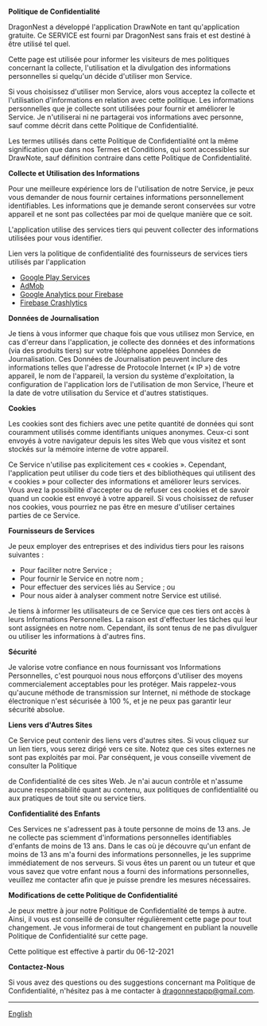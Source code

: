 **Politique de Confidentialité**

DragonNest a développé l'application DrawNote en tant qu'application gratuite. Ce SERVICE est fourni par DragonNest sans frais et est destiné à être utilisé tel quel.

Cette page est utilisée pour informer les visiteurs de mes politiques concernant la collecte, l'utilisation et la divulgation des informations personnelles si quelqu'un décide d'utiliser mon Service.

Si vous choisissez d'utiliser mon Service, alors vous acceptez la collecte et l'utilisation d'informations en relation avec cette politique. Les informations personnelles que je collecte sont utilisées pour fournir et améliorer le Service. Je n'utiliserai ni ne partagerai vos informations avec personne, sauf comme décrit dans cette Politique de Confidentialité.

Les termes utilisés dans cette Politique de Confidentialité ont la même signification que dans nos Termes et Conditions, qui sont accessibles sur DrawNote, sauf définition contraire dans cette Politique de Confidentialité.

**Collecte et Utilisation des Informations**

Pour une meilleure expérience lors de l'utilisation de notre Service, je peux vous demander de nous fournir certaines informations personnellement identifiables. Les informations que je demande seront conservées sur votre appareil et ne sont pas collectées par moi de quelque manière que ce soit.

L'application utilise des services tiers qui peuvent collecter des informations utilisées pour vous identifier.

Lien vers la politique de confidentialité des fournisseurs de services tiers utilisés par l'application

*   [Google Play Services](https://www.google.com/policies/privacy/)
*   [AdMob](https://support.google.com/admob/answer/6128543?hl=fr)
*   [Google Analytics pour Firebase](https://firebase.google.com/policies/analytics)
*   [Firebase Crashlytics](https://firebase.google.com/support/privacy/)

**Données de Journalisation**

Je tiens à vous informer que chaque fois que vous utilisez mon Service, en cas d'erreur dans l'application, je collecte des données et des informations (via des produits tiers) sur votre téléphone appelées Données de Journalisation. Ces Données de Journalisation peuvent inclure des informations telles que l'adresse de Protocole Internet (« IP ») de votre appareil, le nom de l'appareil, la version du système d'exploitation, la configuration de l'application lors de l'utilisation de mon Service, l'heure et la date de votre utilisation du Service et d'autres statistiques.

**Cookies**

Les cookies sont des fichiers avec une petite quantité de données qui sont couramment utilisés comme identifiants uniques anonymes. Ceux-ci sont envoyés à votre navigateur depuis les sites Web que vous visitez et sont stockés sur la mémoire interne de votre appareil.

Ce Service n'utilise pas explicitement ces « cookies ». Cependant, l'application peut utiliser du code tiers et des bibliothèques qui utilisent des « cookies » pour collecter des informations et améliorer leurs services. Vous avez la possibilité d'accepter ou de refuser ces cookies et de savoir quand un cookie est envoyé à votre appareil. Si vous choisissez de refuser nos cookies, vous pourriez ne pas être en mesure d'utiliser certaines parties de ce Service.

**Fournisseurs de Services**

Je peux employer des entreprises et des individus tiers pour les raisons suivantes :

*   Pour faciliter notre Service ;
*   Pour fournir le Service en notre nom ;
*   Pour effectuer des services liés au Service ; ou
*   Pour nous aider à analyser comment notre Service est utilisé.

Je tiens à informer les utilisateurs de ce Service que ces tiers ont accès à leurs Informations Personnelles. La raison est d'effectuer les tâches qui leur sont assignées en notre nom. Cependant, ils sont tenus de ne pas divulguer ou utiliser les informations à d'autres fins.

**Sécurité**

Je valorise votre confiance en nous fournissant vos Informations Personnelles, c'est pourquoi nous nous efforçons d'utiliser des moyens commercialement acceptables pour les protéger. Mais rappelez-vous qu'aucune méthode de transmission sur Internet, ni méthode de stockage électronique n'est sécurisée à 100 %, et je ne peux pas garantir leur sécurité absolue.

**Liens vers d'Autres Sites**

Ce Service peut contenir des liens vers d'autres sites. Si vous cliquez sur un lien tiers, vous serez dirigé vers ce site. Notez que ces sites externes ne sont pas exploités par moi. Par conséquent, je vous conseille vivement de consulter la Politique

de Confidentialité de ces sites Web. Je n'ai aucun contrôle et n'assume aucune responsabilité quant au contenu, aux politiques de confidentialité ou aux pratiques de tout site ou service tiers.

**Confidentialité des Enfants**

Ces Services ne s'adressent pas à toute personne de moins de 13 ans. Je ne collecte pas sciemment d'informations personnelles identifiables d'enfants de moins de 13 ans. Dans le cas où je découvre qu'un enfant de moins de 13 ans m'a fourni des informations personnelles, je les supprime immédiatement de nos serveurs. Si vous êtes un parent ou un tuteur et que vous savez que votre enfant nous a fourni des informations personnelles, veuillez me contacter afin que je puisse prendre les mesures nécessaires.

**Modifications de cette Politique de Confidentialité**

Je peux mettre à jour notre Politique de Confidentialité de temps à autre. Ainsi, il vous est conseillé de consulter régulièrement cette page pour tout changement. Je vous informerai de tout changement en publiant la nouvelle Politique de Confidentialité sur cette page.

Cette politique est effective à partir du 06-12-2021

**Contactez-Nous**

Si vous avez des questions ou des suggestions concernant ma Politique de Confidentialité, n'hésitez pas à me contacter à dragonnestapp@gmail.com.

----
[English](https://1993hzw.github.io/dragonnest/drawnote/privacy_policy)